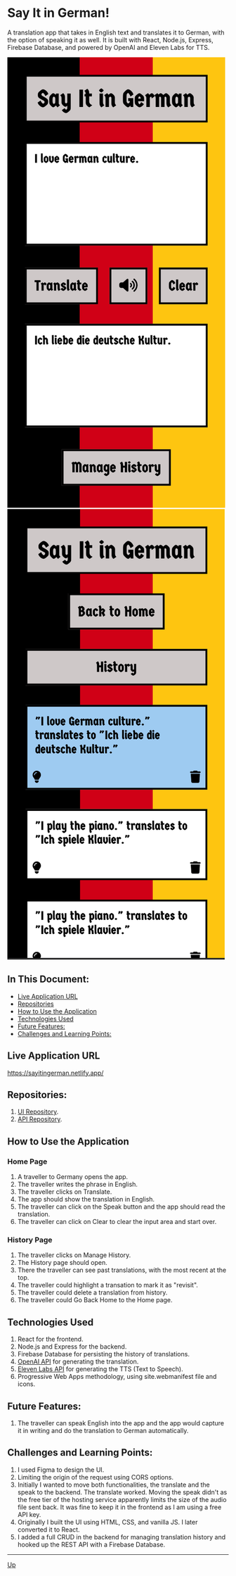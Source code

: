# Say It in German!
A translation app that takes in English text and translates it to German, with the option of speaking it as well. It is built with React, Node.js, Express, Firebase Database, and powered by OpenAI and Eleven Labs for TTS. 

![home-page](images/home-page.png "Home Page")
![history-page](images/history-page.png "History Page")

## In This Document:
- [Live Application URL](#live-application-url)
- [Repositories](#repositories)
- [How to Use the Application](#how-to-use-the-application)
- [Technologies Used](#technologies-used)
- [Future Features:](#future-features)
- [Challenges and Learning Points:](#challenges-and-learning-points)

## Live Application URL
https://sayitingerman.netlify.app/

## Repositories:
1. [UI Repository](https://github.com/shantdashjian/say-it-in-german-ui).
2. [API Repository](https://github.com/shantdashjian/say-it-in-german-api).
   

## How to Use the Application
### Home Page
1. A traveller to Germany opens the app.
2. The traveller writes the phrase in English.
3. The traveller clicks on Translate.
4. The app should show the translation in English.
5. The traveller can click on the Speak button and the app should read the translation.
6. The traveller can click on Clear to clear the input area and start over.
   
### History Page
1. The traveller clicks on Manage History.
2. The History page should open.
3. There the traveller can see past translations, with the most recent at the top.
4. The traveller could highlight a transation to mark it as "revisit".
5. The traveller could delete a translation from history.
6. The traveller could Go Back Home to the Home page.


## Technologies Used
1. React for the frontend.
2. Node.js and Express for the backend.
3. Firebase Database for persisting the history of translations.
4. [OpenAI API](https://platform.openai.com/docs/introduction/overview) for generating the translation.
5. [Eleven Labs API](https://elevenlabs.io/docs/api-reference/text-to-speech) for generating the TTS (Text to Speech).
6. Progressive Web Apps methodology, using site.webmanifest file and icons.

## Future Features:
1. The traveller can speak English into the app and the app would capture it in writing and do the translation to German automatically. 

## Challenges and Learning Points:
1. I used Figma to design the UI.
2. Limiting the origin of the request using CORS options.
3. Initially I wanted to move both functionalities, the translate and the speak to the backend. The translate worked. Moving the speak didn't as the free tier of the hosting service apparently limits the size of the audio file sent back. It was fine to keep it in the frontend as I am using a free API key.
4. Originally I built the UI using HTML, CSS, and vanilla JS. I later converted it to React.
5. I added a full CRUD in the backend for managing translation history and hooked up the REST API with a Firebase Database.
<hr>

[Up](README.md)

